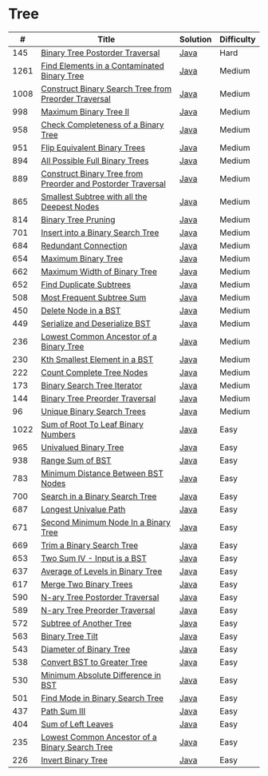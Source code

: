 Tree
========

| # | Title | Solution | Difficulty |
|---| ----- | -------- | ---------- |
|145|[Binary Tree Postorder Traversal](https://leetcode.com/problems/binary-tree-postorder-traversal/)|[Java](src/hard/BinaryTreePostorderTraversal.java)|Hard|
|1261|[Find Elements in a Contaminated Binary Tree](https://leetcode.com/problems/find-elements-in-a-contaminated-binary-tree/)|[Java](src/medium/FindElementsInContaminatedBinaryTree.java)|Medium|
|1008|[Construct Binary Search Tree from Preorder Traversal](https://leetcode.com/problems/construct-binary-search-tree-from-preorder-traversal/)|[Java](src/medium/ConstructBinarySearchTreeFromPreorderTraversal.java)|Medium|
|998|[Maximum Binary Tree II](https://leetcode.com/problems/maximum-binary-tree-ii/)|[Java](src/medium/MaximumBinaryTreeII.java)|Medium|
|958|[Check Completeness of a Binary Tree](https://leetcode.com/problems/check-completeness-of-a-binary-tree/)|[Java](src/medium/CheckCompletenessOfBinaryTree.java)|Medium|
|951|[Flip Equivalent Binary Trees](https://leetcode.com/problems/flip-equivalent-binary-trees/)|[Java](src/medium/FlipEquivalentBinaryTrees.java)|Medium|
|894|[All Possible Full Binary Trees](https://leetcode.com/problems/all-possible-full-binary-trees/)|[Java](src/medium/AllPossibleFullBinaryTrees.java)|Medium|
|889|[Construct Binary Tree from Preorder and Postorder Traversal](https://leetcode.com/problems/construct-binary-tree-from-preorder-and-postorder-traversal/)|[Java](src/medium/ConstructBinaryTreeFromPreorderAndPostorderTraversal.java)|Medium|
|865|[Smallest Subtree with all the Deepest Nodes](https://leetcode.com/problems/smallest-subtree-with-all-the-deepest-nodes/)|[Java](src/medium/SmallestSubtreeWithAllDeepestNodes.java)|Medium|
|814|[Binary Tree Pruning](https://leetcode.com/problems/binary-tree-pruning/)|[Java](src/medium/BinaryTreePruning.java)|Medium|
|701|[Insert into a Binary Search Tree](https://leetcode.com/problems/insert-into-a-binary-search-tree/)|[Java](src/medium/InsertIntoBinarySearchTree.java)|Medium|
|684|[Redundant Connection](https://leetcode.com/problems/redundant-connection/)|[Java](src/medium/RedundantConnection.java)|Medium|
|654|[Maximum Binary Tree](https://leetcode.com/problems/maximum-binary-tree/)|[Java](src/medium/MaximumBinaryTree.java)|Medium|
|662|[Maximum Width of Binary Tree](https://leetcode.com/problems/maximum-width-of-binary-tree/)|[Java](src/medium/MaximumWidthOfBinaryTree.java)|Medium|
|652|[Find Duplicate Subtrees](https://leetcode.com/problems/find-duplicate-subtrees/)|[Java](src/medium/FindDuplicateSubtrees.java)|Medium|
|508|[Most Frequent Subtree Sum](https://leetcode.com/problems/most-frequent-subtree-sum/)|[Java](src/medium/MostFrequentSubtreeSum.java)|Medium|
|450|[Delete Node in a BST](https://leetcode.com/problems/delete-node-in-a-bst/)|[Java](src/medium/DeleteNodeInBST.java)|Medium|
|449|[Serialize and Deserialize BST](https://leetcode.com/problems/serialize-and-deserialize-bst/)|[Java](src/medium/SerializeAndDeserializeBST.java)|Medium|
|236|[Lowest Common Ancestor of a Binary Tree](https://leetcode.com/problems/lowest-common-ancestor-of-a-binary-tree/)|[Java](src/medium/LowestCommonAncestorOfBinaryTree.java)|Medium|
|230|[Kth Smallest Element in a BST](https://leetcode.com/problems/kth-smallest-element-in-a-bst/)|[Java](src/medium/KthSmallestElementInBST.java)|Medium|
|222|[Count Complete Tree Nodes](https://leetcode.com/problems/count-complete-tree-nodes/)|[Java](src/medium/CountCompleteTreeNodes.java)|Medium|
|173|[Binary Search Tree Iterator](https://leetcode.com/problems/binary-search-tree-iterator/)|[Java](src/medium/BinarySearchTreeIterator.java)|Medium|
|144|[Binary Tree Preorder Traversal](https://leetcode.com/problems/binary-tree-preorder-traversal/)|[Java](src/medium/BinaryTreePreorderTraversal.java)|Medium|
|96|[Unique Binary Search Trees](https://leetcode.com/problems/unique-binary-search-trees/)|[Java](src/medium/UniqueBinarySearchTrees.java)|Medium|
|1022|[Sum of Root To Leaf Binary Numbers](https://leetcode.com/problems/sum-of-root-to-leaf-binary-numbers/)|[Java](src/easy/SumOfRootToLeafBinaryNumbers.java)|Easy|
|965|[Univalued Binary Tree](https://leetcode.com/problems/univalued-binary-tree/)|[Java](src/easy/UnivaluedBinaryTree.java)|Easy|
|938|[Range Sum of BST](https://leetcode.com/problems/range-sum-of-bst/)|[Java](src/easy/RangeSumOfBST.java)|Easy|
|783|[Minimum Distance Between BST Nodes](https://leetcode.com/problems/minimum-distance-between-bst-nodes/)|[Java](src/easy/MinimumDistanceBetweenBSTNodes.java)|Easy|
|700|[Search in a Binary Search Tree](https://leetcode.com/problems/search-in-a-binary-search-tree/)|[Java](src/easy/SearchInBinarySearchTree.java)|Easy|
|687|[Longest Univalue Path](https://leetcode.com/problems/longest-univalue-path/)|[Java](src/easy/LongestUnivaluePath.java)|Easy|
|671|[Second Minimum Node In a Binary Tree](https://leetcode.com/problems/second-minimum-node-in-a-binary-tree/)|[Java](src/easy/SecondMinimumNodeInBinaryTree.java)|Easy|
|669|[Trim a Binary Search Tree](https://leetcode.com/problems/trim-a-binary-search-tree/)|[Java](src/easy/TrimBinarySearchTree.java)|Easy|
|653|[Two Sum IV - Input is a BST](https://leetcode.com/problems/two-sum-iv-input-is-a-bst/)|[Java](src/easy/TwoSumIVInputIsBST.java)|Easy|
|637|[Average of Levels in Binary Tree](https://leetcode.com/problems/average-of-levels-in-binary-tree/)|[Java](src/easy/AverageOfLevelsInBinaryTree.java)|Easy|
|617|[Merge Two Binary Trees](https://leetcode.com/problems/merge-two-binary-trees/)|[Java](src/easy/MergeTwoBinaryTrees.java)|Easy|
|590|[N-ary Tree Postorder Traversal](https://leetcode.com/problems/n-ary-tree-postorder-traversal/)|[Java](src/easy/NaryTreePostorderTraversal.java)|Easy|
|589|[N-ary Tree Preorder Traversal](https://leetcode.com/problems/n-ary-tree-preorder-traversal/)|[Java](src/easy/NaryTreePreorderTraversal.java)|Easy|
|572|[Subtree of Another Tree](https://leetcode.com/problems/subtree-of-another-tree/)|[Java](src/easy/SubtreeOfAnotherTree.java)|Easy|
|563|[Binary Tree Tilt](https://leetcode.com/problems/binary-tree-tilt/)|[Java](src/easy/BinaryTreeTilt.java)|Easy|
|543|[Diameter of Binary Tree](https://leetcode.com/problems/diameter-of-binary-tree/)|[Java](src/easy/DiameterOfBinaryTree.java)|Easy|
|538|[Convert BST to Greater Tree](https://leetcode.com/problems/convert-bst-to-greater-tree/)|[Java](src/easy/ConvertBSTToGreaterTree.java)|Easy|
|530|[Minimum Absolute Difference in BST](https://leetcode.com/problems/minimum-absolute-difference-in-bst/)|[Java](src/easy/MinimumAbsoluteDifferenceInBST.java)|Easy|
|501|[Find Mode in Binary Search Tree](https://leetcode.com/problems/find-mode-in-binary-search-tree/)|[Java](src/easy/FindModeInBinarySearchTree.java)|Easy|
|437|[Path Sum III](https://leetcode.com/problems/path-sum-iii/)|[Java](src/easy/PathSumIII.java)|Easy|
|404|[Sum of Left Leaves](https://leetcode.com/problems/sum-of-left-leaves/)|[Java](src/easy/SumOfLeftLeaves.java)|Easy|
|235|[Lowest Common Ancestor of a Binary Search Tree](https://leetcode.com/problems/lowest-common-ancestor-of-a-binary-search-tree/)|[Java](src/easy/LowestCommonAncestorOfBinarySearchTree.java)|Easy|
|226|[Invert Binary Tree](https://leetcode.com/problems/invert-binary-tree/)|[Java](src/easy/InvertBinaryTree.java)|Easy|
